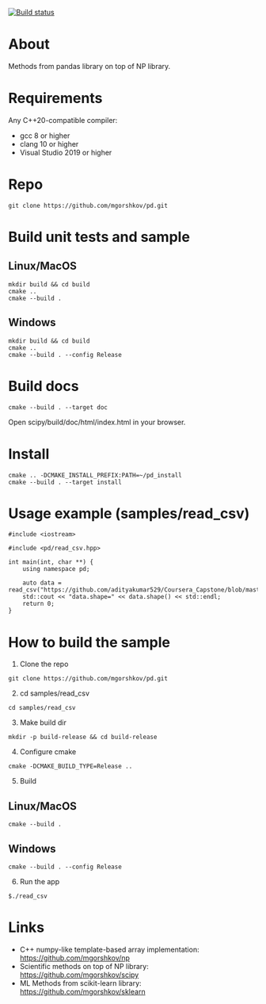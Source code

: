 [![Build status](https://ci.appveyor.com/api/projects/status/ik2dgnluc7qe89mw/branch/main?svg=true)](https://ci.appveyor.com/project/mgorshkov/pd/branch/main)

# About
Methods from pandas library on top of NP library.

# Requirements
Any C++20-compatible compiler:
* gcc 8 or higher
* clang 10 or higher
* Visual Studio 2019 or higher

# Repo
```
git clone https://github.com/mgorshkov/pd.git
```

# Build unit tests and sample
## Linux/MacOS
```
mkdir build && cd build
cmake ..
cmake --build .
```
## Windows
```
mkdir build && cd build
cmake ..
cmake --build . --config Release
```

# Build docs
```
cmake --build . --target doc
```

Open scipy/build/doc/html/index.html in your browser.

# Install
```
cmake .. -DCMAKE_INSTALL_PREFIX:PATH=~/pd_install
cmake --build . --target install
```

# Usage example (samples/read_csv)
```
#include <iostream>

#include <pd/read_csv.hpp>

int main(int, char **) {
    using namespace pd;

    auto data = read_csv("https://github.com/adityakumar529/Coursera_Capstone/blob/master/diabetes.csv");
    std::cout << "data.shape=" << data.shape() << std::endl;
    return 0;
}
```
# How to build the sample

1. Clone the repo
```
git clone https://github.com/mgorshkov/pd.git
```
2. cd samples/read_csv
```
cd samples/read_csv
```
3. Make build dir
```
mkdir -p build-release && cd build-release
```
4. Configure cmake
```
cmake -DCMAKE_BUILD_TYPE=Release ..
```
5. Build
## Linux/MacOS
```
cmake --build .
```
## Windows
```
cmake --build . --config Release
```
6. Run the app
```
$./read_csv

```

# Links
* C++ numpy-like template-based array implementation: https://github.com/mgorshkov/np
* Scientific methods on top of NP library: https://github.com/mgorshkov/scipy
* ML Methods from scikit-learn library: https://github.com/mgorshkov/sklearn
